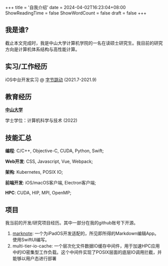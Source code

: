 +++
title = '自我介绍'
date = 2024-04-02T16:23:04+08:00
ShowReadingTime = false 
ShowWordCount = false
draft = false
+++

## 我是谁?

截止本文完成时，我是中山大学计算机学院的一名在读硕士研究生。我目前的研究方向是计算机体系结构与高性能计算。

## 实习/工作经历

iOS中台开发实习 @ [字节跳动](https://www.bytedance.com/en/) (2021.7-2021.9)

## 教育经历

**[中山大学](https://www.sysu.edu.cn/sysuen/)**

学士学位：计算机科学与技术 (2022)

## 技能汇总

**编程**: C/C++, Objective-C, CUDA, Python, Swift;

**Web开发**: CSS, Javascript, Vue, Webpack;

**架构**: Kubernetes, POSIX IO;

**前端开发**: iOS/macOS客户端, Electron客户端;

**HPC**: CUDA, HIP, MPI, OpenMP;

## 项目

我当前的开发/研究项目经历。其中一部分在我的github账号下开源。

1. [marknote](https://github.com/Heming-Zhong/marknote): 一个为iPadOS开发适配的，所见即所得的Markdown编辑App。使用SwiftUI编写。
2. multi-tier-io-cache: 一个层次化文件数据IO缓存中间件，用于加速HPC应用中的IO密集型工作负载。这个中间件实现了POSIX层面的底层IO调用拦截，并能够以用户态进行部署

